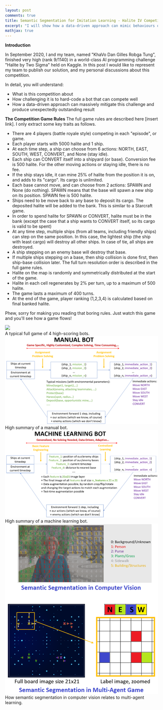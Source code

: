 ```yaml
---
layout: post
comments: true
title: Semantic Segmentation for Imitation Learning - Halite IV Competition
excerpt: "I will show how a data-driven approach can mimic behaviours of other bots that are extremely hard to code."
mathjax: true
---
```


**Introduction**

In September 2020, I and my team, named "KhaVo Dan Gilles Robga Tung", finished very high (rank 9/1140) in a world-class AI programming challenge "Halite by Two Sigma" held on Kaggle.
In this post I would like to represent my team to publish our solution, and my personal discussions about this competition.

In detail, you will understand:
+ What is this competition about
+ How challenging it is to hard-code a bot that can compete well
+ How a data-driven approach can massively mitigate this challenge and produce unexpectedly outstanding result


**The Competition Game Rules**
The full game rules are described here [insert link]. I only extract some key traits as follows.

- There are 4 players (battle royale style) competing in each "episode", or game.
- Each player starts with 5000 halite and 1 ship.
- At each time step, a ship can choose from 6 actions: NORTH, EAST, SOUTH, WEST, CONVERT, and None (stay idle).
- Each ship can CONVERT itself into a shipyard (or base). Conversion fee is 500 halite. For the other moving actions or staying idle, there is no fee.
- If the ship stays idle, it can mine 25% of halite from the position it is on, and adds to its "cargo". Its cargo is unlimited.
- Each base cannot move, and can choose from 2 actions: SPAWN and None (do nothing). SPAWN means that the base will spawn a new ship on its position. SPAWN fee is 500 halite.
- Ships need to be move back to any base to deposit its cargo. The deposited halite will be added to the bank. This is similar to a Starcraft game.
- In order to spend halite for SPAWN or CONVERT, halite must be in the bank (except the case that a ship wants to CONVERT itself, so its cargo is valid to be spent)
- At any time step, multiple ships (from all teams, including friendly ships) can step on the same position. In this case, the lightest ship (the ship with least cargo) will destroy all other ships. In case of tie, all ships are destroyed.
- A ship stepping on an enemy base will destroy that base.
- If multiple ships stepping on a base, then ship collision is done first, then ship-base collision later. The full turn resolution order is described in the full game rules.
- Halite on the map is randomly and symmetrically distributed at the start of the game.
- Halite in each cell regenerates by 2% per turn, up to a maximum of 500 halite.
- The game lasts a maximum of 400 turns.
- At the end of the game, player ranking (1,2,3,4) is calculated based on final banked halite.

Phew, sorry for making you reading that boring rules. Just watch this game and you'll see how a game flows!

<div class="imgcap">
<img src="/images/halite_full.gif" width="600">
<div class="thecap">A typical full game of 4 high-scoring bots.</div>
</div>



<div class="imgcap">
<img src="/images/manualbot.png" width="600">
<div class="thecap">High summary of a manual bot.</div>
</div>

<div class="imgcap">
<img src="/images/mlbot.png" width="600">
<div class="thecap">High summary of a machine learning bot.</div>
</div>


<div class="imgcap">
<img src="/images/segmentation_halite.png" width="600">
<div class="thecap">How semantic segmentation in computer vision relates to multi-agent learning.</div>
</div>



